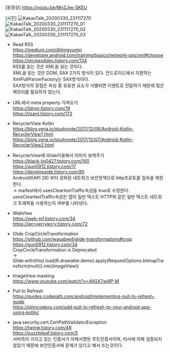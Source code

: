 [동영상]
https://youtu.be/MnZJjw-SKEU


[사진]
![KakaoTalk_20200330_231117270](https://user-images.githubusercontent.com/38394861/79035677-dfcd4180-7bfb-11ea-887a-2a89a892248d.jpg)
![KakaoTalk_20200330_231117270_01](https://user-images.githubusercontent.com/38394861/79035679-e0fe6e80-7bfb-11ea-9d8b-c1c2e9b81712.jpg)
![KakaoTalk_20200330_231117270_02](https://user-images.githubusercontent.com/38394861/79035680-e1970500-7bfb-11ea-8374-d1b0e8dec753.jpg)
![KakaoTalk_20200330_231117270_03](https://user-images.githubusercontent.com/38394861/79035681-e1970500-7bfb-11ea-969c-86f7b787339a.jpg)


* Read RSS<br>
https://medium.com/@limgyumin<br>
https://developer.android.com/training/basics/network-ops/xml#choose<br>
https://recipes4dev.tistory.com/134<br>
RSS를 읽는 것은 XML을 읽는 것이다.<br>
XML을 읽는 것은 DOM, SAX 2가지 방식이 있다. 안드로이드에서 지원하는 XmlPullParserFactory는 SAX방식이다.<br>
SAX방식의 장점은 파싱 중 유효한 요소가 식별되면 이벤트로 전달하기 때문에 많은 메모리를 필요하지 않는다.

* URL에서 meta property 가져오기<br>
https://lidron.tistory.com/19<br>
https://jizard.tistory.com/173<br>

* RecyclerView Kotlin<br>
https://blog.yena.io/studynote/2017/12/06/Android-Kotlin-RecyclerView1.html<br>
https://blog.yena.io/studynote/2017/12/07/Android-Kotlin-RecyclerView2.html<br>

* RecyclerView에 Glide이용해서 이미지 보여주기<br>
https://black-jin0427.tistory.com/100<br>
https://gun0912.tistory.com/17<br>
https://developside.tistory.com/85<br>
Android9(API 28) 부터 강화된 네트워크 보안정책으로 http프로토콜 접속을 제한한다.<br>
→ maifest에서 usesCleartextTraffic속성을 true로 수정한다. usesCleartextTraffic속성은 앱이 일반 텍스트 HTTP와 같은 일반 텍스트 네트워크 트래픽을 사용하는지 여부를 나타낸다. <br>

* WebView<br>
https://web-inf.tistory.com/34<br>
https://jerryjerryjerry.tistory.com/72<br>

* Glide CropCircleTransformation<br>
https://github.com/wasabeef/glide-transformations#crop<br>
https://gun0912.tistory.com/34<br>
CropCircleTransformation is Deprecated<br>
→ Glide.with(this).load(R.drawable.demo).apply(RequestOptions.bitmapTransform(multi)).into(imageView))<br>

* ImageView masking<br>
https://www.youtube.com/watch?v=46GX7wi9P-M<br>

* Pull to Refresh<br>
https://guides.codepath.com/android/implementing-pull-to-refresh-guide<br>
https://johncodeos.com/add-pull-to-refresh-to-your-android-app-using-kotlin/<br>

* java.security.cert.CertPathValidatorException<br>
https://twinw.tistory.com/46<br>
https://puzzleleaf.tistory.com/5<br>
서버측이 가지고 있는 인증서가 자체서명된 루트인증서이며, 타사에 의해 검증되지 않았기 때문에 보안인증서에 문제가 있다고 해서 뜨는것이다.<br>
